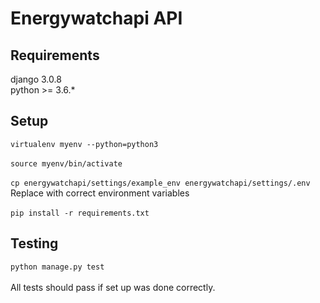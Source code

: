 # Energywatchapi API

## Requirements
django 3.0.8 <br> 
python >= 3.6.*

## Setup
`virtualenv myenv --python=python3` <br> <br>
`source myenv/bin/activate` <br> <br>
`cp energywatchapi/settings/example_env energywatchapi/settings/.env` <br> 
Replace with correct environment variables <br> <br>
`pip install -r requirements.txt`

## Testing
`python manage.py test` <br><br>
All tests should pass if set up was done correctly.
 



